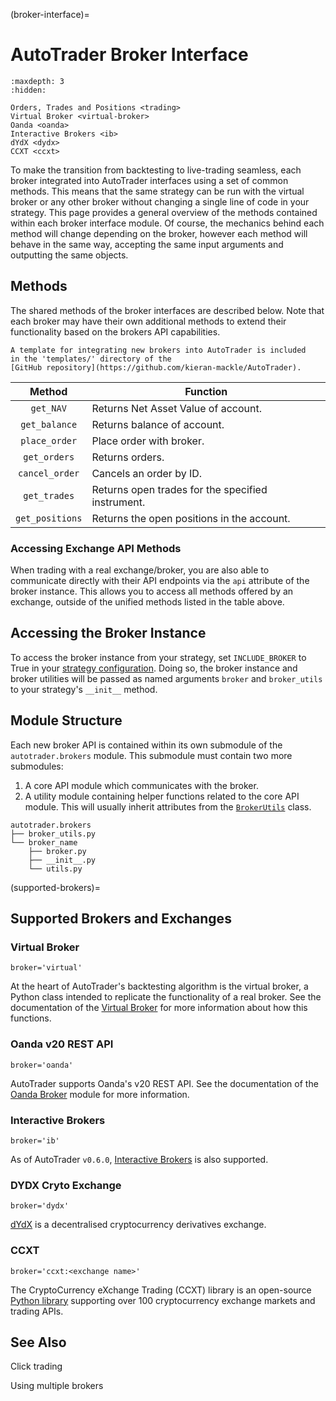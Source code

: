 (broker-interface)=
# AutoTrader Broker Interface

```{toctree}
:maxdepth: 3
:hidden:

Orders, Trades and Positions <trading>
Virtual Broker <virtual-broker>
Oanda <oanda>
Interactive Brokers <ib>
dYdX <dydx>
CCXT <ccxt>
```

To make the transition from backtesting to live-trading seamless, 
each broker integrated into AutoTrader interfaces using a set of 
common methods. This means that the same strategy can be run with 
the virtual broker or any other broker without changing a single 
line of code in your strategy. This page provides a general 
overview of the methods contained within each broker interface 
module. Of course, the mechanics behind each method will change 
depending on the broker, however each method will behave in the 
same way, accepting the same input arguments and outputting the 
same objects.


## Methods
The shared methods of the broker interfaces are described below.
Note that each broker may have their own additional methods
to extend their functionality based on the brokers API 
capabilities.

```{tip}
A template for integrating new brokers into AutoTrader is included 
in the 'templates/' directory of the 
[GitHub repository](https://github.com/kieran-mackle/AutoTrader).
```

|           Method          | Function                                |
| :-----------------------: | --------------------------------------- |
| `get_NAV` | Returns Net Asset Value of account. |
| `get_balance`| Returns balance of account. |
| `place_order` | Place order with broker. |
| `get_orders` | Returns orders. |
| `cancel_order` | Cancels an order by ID. |
| `get_trades` | Returns open trades for the specified instrument. |
| `get_positions` | Returns the open positions in the account. |


### Accessing Exchange API Methods
When trading with a real exchange/broker, you are also able to communicate
directly with their API endpoints via the `api` attribute of the broker
instance. This allows you to access all methods offered by an exchange,
outside of the unified methods listed in the table above.


## Accessing the Broker Instance
To access the broker instance from your strategy, set `INCLUDE_BROKER` to 
True in your [strategy configuration](strategy-config). Doing so, the 
broker instance and broker utilities will be passed as named arguments
`broker` and `broker_utils` to your strategy's `__init__` method.



## Module Structure
Each new broker API is contained within its own submodule of the 
`autotrader.brokers` module. This submodule must contain two more 
submodules:
1. A core API module which communicates with the broker.
2. A utility module containing helper functions related to the core API 
module. This will usually inherit attributes from the 
[`BrokerUtils`](broker-utils) class.

```
autotrader.brokers
├── broker_utils.py
└── broker_name
    ├── broker.py
    ├── __init__.py
    └── utils.py
```


(supported-brokers)=
## Supported Brokers and Exchanges

### Virtual Broker

`broker='virtual'`

At the heart of AutoTrader's backtesting algorithm is the virtual broker, a 
Python class intended to replicate the functionality of a real broker. See 
the documentation of the [Virtual Broker](virtual-broker-docs) for more 
information about how this functions.


### Oanda v20 REST API

`broker='oanda'`

AutoTrader supports Oanda's v20 REST API. See the documentation of the 
[Oanda Broker](oanda-module-docs) module for more information.


### Interactive Brokers

`broker='ib'`

As of AutoTrader `v0.6.0`, [Interactive Brokers](ib-module-docs) is also 
supported.


### DYDX Cryto Exchange

`broker='dydx'`

[dYdX](https://dydx.exchange/) is a decentralised cryptocurrency derivatives 
exchange.


### CCXT

`broker='ccxt:<exchange name>'`

The CryptoCurrency eXchange Trading (CCXT) library is an open-source 
[Python library](https://github.com/ccxt/ccxt) supporting over 100 
cryptocurrency exchange markets and trading APIs.



## See Also

Click trading

Using multiple brokers

